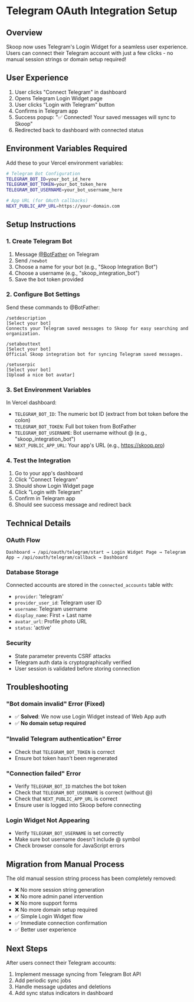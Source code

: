 # Telegram OAuth Integration Setup

## Overview
Skoop now uses Telegram's Login Widget for a seamless user experience. Users can connect their Telegram account with just a few clicks - no manual session strings or domain setup required!

## User Experience
1. User clicks "Connect Telegram" in dashboard
2. Opens Telegram Login Widget page
3. User clicks "Login with Telegram" button
4. Confirms in Telegram app
5. Success popup: "✅ Connected! Your saved messages will sync to Skoop"
6. Redirected back to dashboard with connected status

## Environment Variables Required

Add these to your Vercel environment variables:

```bash
# Telegram Bot Configuration
TELEGRAM_BOT_ID=your_bot_id_here
TELEGRAM_BOT_TOKEN=your_bot_token_here
TELEGRAM_BOT_USERNAME=your_bot_username_here

# App URL (for OAuth callbacks)
NEXT_PUBLIC_APP_URL=https://your-domain.com
```

## Setup Instructions

### 1. Create Telegram Bot
1. Message [@BotFather](https://t.me/BotFather) on Telegram
2. Send `/newbot`
3. Choose a name for your bot (e.g., "Skoop Integration Bot")
4. Choose a username (e.g., "skoop_integration_bot")
5. Save the bot token provided

### 2. Configure Bot Settings
Send these commands to @BotFather:

```
/setdescription
[Select your bot]
Connects your Telegram saved messages to Skoop for easy searching and organization.

/setabouttext  
[Select your bot]
Official Skoop integration bot for syncing Telegram saved messages.

/setuserpic
[Select your bot]
[Upload a nice bot avatar]
```

### 3. Set Environment Variables
In Vercel dashboard:
- `TELEGRAM_BOT_ID`: The numeric bot ID (extract from bot token before the colon)
- `TELEGRAM_BOT_TOKEN`: Full bot token from BotFather
- `TELEGRAM_BOT_USERNAME`: Bot username without @ (e.g., "skoop_integration_bot")
- `NEXT_PUBLIC_APP_URL`: Your app's URL (e.g., https://skoop.pro)

### 4. Test the Integration
1. Go to your app's dashboard
2. Click "Connect Telegram"
3. Should show Login Widget page
4. Click "Login with Telegram"
5. Confirm in Telegram app
6. Should see success message and redirect back

## Technical Details

### OAuth Flow
```
Dashboard → /api/oauth/telegram/start → Login Widget Page → Telegram App → /api/oauth/telegram/callback → Dashboard
```

### Database Storage
Connected accounts are stored in the `connected_accounts` table with:
- `provider`: 'telegram'
- `provider_user_id`: Telegram user ID
- `username`: Telegram username
- `display_name`: First + Last name
- `avatar_url`: Profile photo URL
- `status`: 'active'

### Security
- State parameter prevents CSRF attacks
- Telegram auth data is cryptographically verified
- User session is validated before storing connection

## Troubleshooting

### "Bot domain invalid" Error (Fixed)
- ✅ **Solved**: We now use Login Widget instead of Web App auth
- ✅ **No domain setup required**

### "Invalid Telegram authentication" Error
- Check that `TELEGRAM_BOT_TOKEN` is correct
- Ensure bot token hasn't been regenerated

### "Connection failed" Error
- Verify `TELEGRAM_BOT_ID` matches the bot token
- Check that `TELEGRAM_BOT_USERNAME` is correct (without @)
- Check that `NEXT_PUBLIC_APP_URL` is correct
- Ensure user is logged into Skoop before connecting

### Login Widget Not Appearing
- Verify `TELEGRAM_BOT_USERNAME` is set correctly
- Make sure bot username doesn't include @ symbol
- Check browser console for JavaScript errors

## Migration from Manual Process

The old manual session string process has been completely removed:
- ❌ No more session string generation
- ❌ No more admin panel intervention  
- ❌ No more support forms
- ❌ No more domain setup required
- ✅ Simple Login Widget flow
- ✅ Immediate connection confirmation
- ✅ Better user experience

## Next Steps

After users connect their Telegram accounts:
1. Implement message syncing from Telegram Bot API
2. Add periodic sync jobs
3. Handle message updates and deletions
4. Add sync status indicators in dashboard 